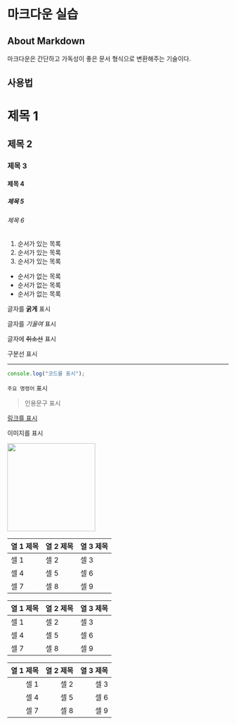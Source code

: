 # 마크다운 실습

## About Markdown

마크다운은 간단하고 가독성이 좋은 문서 형식으로 변환해주는 기술이다.

## 사용법

# 제목 1
## 제목 2
### 제목 3
#### 제목 4
##### 제목 5
###### 제목 6

1. 순서가 있는 목록
2. 순서가 있는 목록
3. 순서가 있는 목록

- 순서가 없는 목록
- 순서가 없는 목록
- 순서가 없는 목록

글자를 **굵게** 표시

글자를 _기울여_ 표시

글자에 ~~취소선~~ 표시

구분선 표시

---

```javascript
console.log("코드를 표시");
```

`주요 명령어` 표시

> 인용문구 표시

[링크를 표시](https://www.google.com)

이미지를 표시

<img src="https://cdn.pixabay.com/photo/2022/01/30/13/33/github-6980894_1280.png" width="200">

|    열 1 제목    |    열 2 제목    |    열 3 제목    |
|---|---|---|
|    셀 1    |    셀 2    |    셀 3    |
|    셀 4    |    셀 5    |    셀 6    |
|    셀 7    |    셀 8    |    셀 9    |

|    열 1 제목    |    열 2 제목    |    열 3 제목    |
|:---|:---|:---|
|    셀 1    |    셀 2    |    셀 3    |
|    셀 4    |    셀 5    |    셀 6    |
|    셀 7    |    셀 8    |    셀 9    |

|    열 1 제목    |    열 2 제목    |    열 3 제목    |
|---:|---:|---:|
|    셀 1    |    셀 2    |    셀 3    |
|    셀 4    |    셀 5    |    셀 6    |
|    셀 7    |    셀 8    |    셀 9    |
